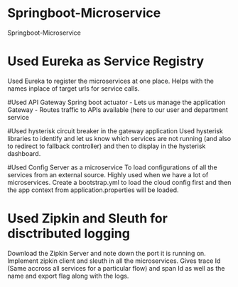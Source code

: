 # Springboot-Microservice
Springboot-Microservice


# Used Eureka as Service Registry
 Used Eureka to register the microservices at one place. Helps with the names inplace of target urls for service calls.

#Used API Gateway
 Spring boot actuator - Lets us manage the application
 Gateway - Routes traffic to APIs available (here to our user and department service
 
 #Used hysterisk circuit breaker in the gateway application
 Used hysterisk libraries to identify and let us know which services are not running (and also to redirect to fallback controller) 
 and then to display in the hysterisk dashboard.
 
 #Used Config Server as a microservice
 To load configurations of all the services from an external source. Highly used when we have a lot of microservices.
 Create a bootstrap.yml to load the cloud config first and then the app context from application.properties will be loaded.
 
 
# Used Zipkin and Sleuth for disctributed logging
Download the Zipkin Server and note down the port it is running on. Implement zipkin client and sleuth in all the microservices.
Gives trace Id (Same accross all services for a particular flow) and span Id as well as the name and export flag along with the logs.